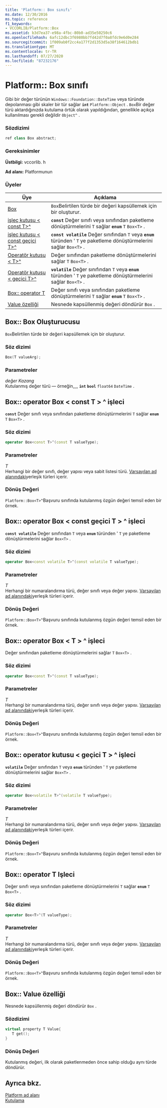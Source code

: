 ```yaml
---
title: 'Platform:: Box sınıfı'
ms.date: 12/30/2016
ms.topic: reference
f1_keywords:
- VCCORLIB/Platform::Box
ms.assetid: b3d7ea37-e98a-4fbc-80b0-ad35e50250c6
ms.openlocfilehash: 6afc12dbc3f6980bb7fd42d7f0a8fdc9e6d0e284
ms.sourcegitcommit: 1f009ab0f2cc4a177f2d1353d5a38f164612bdb1
ms.translationtype: MT
ms.contentlocale: tr-TR
ms.lasthandoff: 07/27/2020
ms.locfileid: "87232176"
---
```

# <a name="platformbox-class"></a>Platform:: Box sınıfı

Gibi bir değer türünün `Windows::Foundation::DateTime` veya türünde depolanması gibi skaler bir tür sağlar **`int`** `Platform::Object` . `Box`Bir değer türü aktardığınızda kutulama örtük olarak yapıldığından, genellikle açıkça kullanılması gerekli değildir `Object^` .

### <a name="syntax"></a>Sözdizimi

```cpp
ref class Box abstract;
```

### <a name="requirements"></a>Gereksinimler

**Üstbilgi:** vccorlib. h

**Ad alanı:** Platformunun

### <a name="members"></a>Üyeler

|Üye|Açıklama|
|------------|-----------------|
|[Box](#ctor) | `Box`Belirtilen türde bir değeri kapsüllemek için bir oluşturur. |
|[işleç kutusu &lt; const T&gt;^](#box-const-t) | **`const`** Değer sınıfı veya sınıfından paketleme dönüştürmelerini `T` sağlar **`enum`** `T` `Box<T>` . |
|[işleç kutusu &lt; const geçici T&gt;^](#box-const-volatile-t) | **`const volatile`** Değer sınıfından `T` veya **`enum`** türünden ' `T` ye paketleme dönüştürmelerini sağlar `Box<T>` . |
|[Operatör kutusu &lt; T&gt;^](#box-t) | Değer sınıfından paketleme dönüştürmelerini sağlar `T` `Box<T>` . |
|[Operatör kutusu &lt; geçici T&gt;^](#box-volatile-t) | **`volatile`** Değer sınıfından `T` veya **`enum`** türünden ' `T` ye paketleme dönüştürmelerini sağlar `Box<T>` . |
|[Box:: operator T](#t) | Değer sınıfı veya sınıfından paketleme dönüştürmelerini `T` sağlar **`enum`** `T` `Box<T>` . |
|[Value özelliği](#value) | Nesnede kapsüllenmiş değeri döndürür `Box` . |

## <a name="boxbox-constructor"></a><a name="ctor"></a>Box:: Box Oluşturucusu

`Box`Belirtilen türde bir değeri kapsüllemek için bir oluşturur.

### <a name="syntax"></a>Söz dizimi

```cpp
Box(T valueArg);
```

### <a name="parameters"></a>Parametreler

*değer Kazang*<br/>
Kutulanmış değer türü — örneğin,,,, **`int`** **`bool`** `float64` `DateTime` .

## <a name="boxoperator-boxltconst-tgt-operator"></a><a name="box-const-t"></a>Box:: operator Box &lt; const T &gt; ^ işleci

**`const`** Değer sınıfı veya sınıfından paketleme dönüştürmelerini `T` sağlar **`enum`** `T` `Box<T>` .

### <a name="syntax"></a>Söz dizimi

```cpp
operator Box<const T>^(const T valueType);
```

### <a name="parameters"></a>Parametreler

*T*<br/>
Herhangi bir değer sınıfı, değer yapısı veya sabit listesi türü. [Varsayılan ad alanındaki](../cppcx/default-namespace.md)yerleşik türleri içerir.

### <a name="return-value"></a>Dönüş Değeri

`Platform::Box<T>^`Başvuru sınıfında kutulanmış özgün değeri temsil eden bir örnek.

## <a name="boxoperator-boxltconst-volatile-tgt-operator"></a><a name="box-const-volatile-t"></a>Box:: operator Box &lt; const geçici T &gt; ^ işleci

**`const volatile`** Değer sınıfından `T` veya **`enum`** türünden ' `T` ye paketleme dönüştürmelerini sağlar `Box<T>` .

### <a name="syntax"></a>Söz dizimi

```cpp
operator Box<const volatile T>^(const volatile T valueType);
```

### <a name="parameters"></a>Parametreler

*T*<br/>
Herhangi bir numaralandırma türü, değer sınıfı veya değer yapısı. [Varsayılan ad alanındaki](../cppcx/default-namespace.md)yerleşik türleri içerir.

### <a name="return-value"></a>Dönüş Değeri

`Platform::Box<T>^`Başvuru sınıfında kutulanmış özgün değeri temsil eden bir örnek.

## <a name="boxoperator-boxlttgt-operator"></a><a name="box-t"></a>Box:: operator Box &lt; T &gt; ^ işleci

Değer sınıfından paketleme dönüştürmelerini sağlar `T` `Box<T>` .

### <a name="syntax"></a>Söz dizimi

```cpp
operator Box<const T>^(const T valueType);
```

### <a name="parameters"></a>Parametreler

*T*<br/>
Herhangi bir numaralandırma türü, değer sınıfı veya değer yapısı. [Varsayılan ad alanındaki](../cppcx/default-namespace.md)yerleşik türleri içerir.

### <a name="return-value"></a>Dönüş Değeri

`Platform::Box<T>^`Başvuru sınıfında kutulanmış özgün değeri temsil eden bir örnek.

## <a name="boxoperator-boxltvolatile-tgt-operator"></a><a name="box-volatile-t"></a>Box:: operator kutusu &lt; geçici T &gt; ^ işleci

**`volatile`** Değer sınıfından `T` veya **`enum`** türünden ' `T` ye paketleme dönüştürmelerini sağlar `Box<T>` .

### <a name="syntax"></a>Söz dizimi

```cpp
operator Box<volatile T>^(volatile T valueType);
```

### <a name="parameters"></a>Parametreler

*T*<br/>
Herhangi bir numaralandırma türü, değer sınıfı veya değer yapısı. [Varsayılan ad alanındaki](../cppcx/default-namespace.md)yerleşik türleri içerir.

### <a name="return-value"></a>Dönüş Değeri

`Platform::Box<T>^`Başvuru sınıfında kutulanmış özgün değeri temsil eden bir örnek.

## <a name="boxoperator-t-operator"></a><a name="t"></a>Box:: operator T Işleci

Değer sınıfı veya sınıfından paketleme dönüştürmelerini `T` sağlar **`enum`** `T` `Box<T>` .

### <a name="syntax"></a>Söz dizimi

```cpp
operator Box<T>^(T valueType);
```

### <a name="parameters"></a>Parametreler

*T*<br/>
Herhangi bir numaralandırma türü, değer sınıfı veya değer yapısı. [Varsayılan ad alanındaki](../cppcx/default-namespace.md)yerleşik türleri içerir.

### <a name="return-value"></a>Dönüş Değeri

`Platform::Box<T>^`Başvuru sınıfında kutulanmış özgün değeri temsil eden bir örnek.

## <a name="boxvalue-property"></a><a name="value"></a>Box:: Value özelliği

Nesnede kapsüllenmiş değeri döndürür `Box` .

### <a name="syntax"></a>Sözdizimi

```cpp
virtual property T Value{
   T get();
}
```

### <a name="return-value"></a>Dönüş Değeri

Kutulanmış değeri, ilk olarak paketlenmeden önce sahip olduğu aynı türde döndürür.

## <a name="see-also"></a>Ayrıca bkz.

[Platform ad alanı](../cppcx/platform-namespace-c-cx.md)<br/>
[Kutulama](../cppcx/boxing-c-cx.md)
